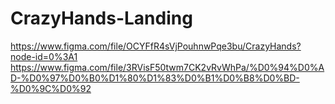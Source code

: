 # CrazyHands-Landing
https://www.figma.com/file/OCYFfR4sVjPouhnwPqe3bu/CrazyHands?node-id=0%3A1
https://www.figma.com/file/3RVisF50twm7CK2vRvWhPa/%D0%94%D0%AD-%D0%97%D0%B0%D1%80%D1%83%D0%B1%D0%B8%D0%BD-%D0%9C%D0%92
